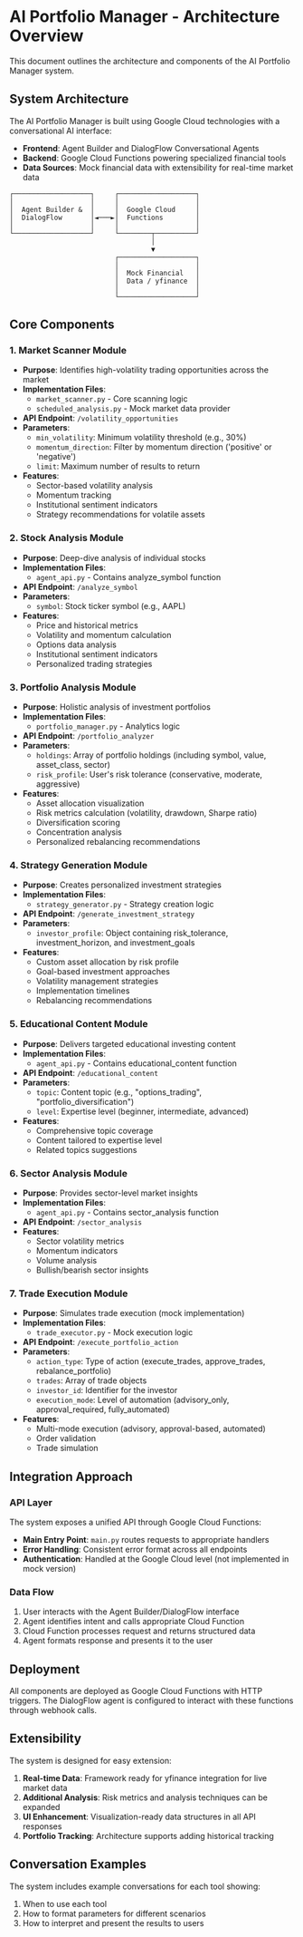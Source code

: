 # AI Portfolio Manager - Architecture Overview

This document outlines the architecture and components of the AI Portfolio Manager system.

## System Architecture

The AI Portfolio Manager is built using Google Cloud technologies with a conversational AI interface:

- **Frontend**: Agent Builder and DialogFlow Conversational Agents
- **Backend**: Google Cloud Functions powering specialized financial tools
- **Data Sources**: Mock financial data with extensibility for real-time market data

```
┌───────────────────┐     ┌───────────────────┐
│                   │     │                   │
│  Agent Builder &  │     │  Google Cloud     │
│  DialogFlow       │◄───►│  Functions        │
│                   │     │                   │
└───────────────────┘     └────────┬──────────┘
                                   │
                                   ▼
                          ┌───────────────────┐
                          │                   │
                          │  Mock Financial   │
                          │  Data / yfinance  │
                          │                   │
                          └───────────────────┘
```

## Core Components

### 1. Market Scanner Module
- **Purpose**: Identifies high-volatility trading opportunities across the market
- **Implementation Files**: 
  - `market_scanner.py` - Core scanning logic
  - `scheduled_analysis.py` - Mock market data provider
- **API Endpoint**: `/volatility_opportunities`
- **Parameters**:
  - `min_volatility`: Minimum volatility threshold (e.g., 30%)
  - `momentum_direction`: Filter by momentum direction ('positive' or 'negative')
  - `limit`: Maximum number of results to return
- **Features**:
  - Sector-based volatility analysis
  - Momentum tracking
  - Institutional sentiment indicators
  - Strategy recommendations for volatile assets

### 2. Stock Analysis Module
- **Purpose**: Deep-dive analysis of individual stocks
- **Implementation Files**:
  - `agent_api.py` - Contains analyze_symbol function
- **API Endpoint**: `/analyze_symbol`
- **Parameters**:
  - `symbol`: Stock ticker symbol (e.g., AAPL)
- **Features**:
  - Price and historical metrics
  - Volatility and momentum calculation
  - Options data analysis
  - Institutional sentiment indicators
  - Personalized trading strategies

### 3. Portfolio Analysis Module
- **Purpose**: Holistic analysis of investment portfolios
- **Implementation Files**:
  - `portfolio_manager.py` - Analytics logic
- **API Endpoint**: `/portfolio_analyzer`
- **Parameters**:
  - `holdings`: Array of portfolio holdings (including symbol, value, asset_class, sector)
  - `risk_profile`: User's risk tolerance (conservative, moderate, aggressive)
- **Features**:
  - Asset allocation visualization
  - Risk metrics calculation (volatility, drawdown, Sharpe ratio)
  - Diversification scoring
  - Concentration analysis
  - Personalized rebalancing recommendations

### 4. Strategy Generation Module
- **Purpose**: Creates personalized investment strategies
- **Implementation Files**:
  - `strategy_generator.py` - Strategy creation logic
- **API Endpoint**: `/generate_investment_strategy`
- **Parameters**:
  - `investor_profile`: Object containing risk_tolerance, investment_horizon, and investment_goals
- **Features**:
  - Custom asset allocation by risk profile
  - Goal-based investment approaches
  - Volatility management strategies
  - Implementation timelines
  - Rebalancing recommendations

### 5. Educational Content Module
- **Purpose**: Delivers targeted educational investing content
- **Implementation Files**:
  - `agent_api.py` - Contains educational_content function
- **API Endpoint**: `/educational_content`
- **Parameters**:
  - `topic`: Content topic (e.g., "options_trading", "portfolio_diversification")
  - `level`: Expertise level (beginner, intermediate, advanced)
- **Features**:
  - Comprehensive topic coverage
  - Content tailored to expertise level
  - Related topics suggestions

### 6. Sector Analysis Module
- **Purpose**: Provides sector-level market insights
- **Implementation Files**:
  - `agent_api.py` - Contains sector_analysis function
- **API Endpoint**: `/sector_analysis`
- **Features**:
  - Sector volatility metrics
  - Momentum indicators
  - Volume analysis
  - Bullish/bearish sector insights

### 7. Trade Execution Module
- **Purpose**: Simulates trade execution (mock implementation)
- **Implementation Files**: 
  - `trade_executor.py` - Mock execution logic
- **API Endpoint**: `/execute_portfolio_action`
- **Parameters**:
  - `action_type`: Type of action (execute_trades, approve_trades, rebalance_portfolio)
  - `trades`: Array of trade objects
  - `investor_id`: Identifier for the investor
  - `execution_mode`: Level of automation (advisory_only, approval_required, fully_automated)
- **Features**:
  - Multi-mode execution (advisory, approval-based, automated)
  - Order validation
  - Trade simulation

## Integration Approach

### API Layer

The system exposes a unified API through Google Cloud Functions:

- **Main Entry Point**: `main.py` routes requests to appropriate handlers
- **Error Handling**: Consistent error format across all endpoints
- **Authentication**: Handled at the Google Cloud level (not implemented in mock version)

### Data Flow

1. User interacts with the Agent Builder/DialogFlow interface
2. Agent identifies intent and calls appropriate Cloud Function
3. Cloud Function processes request and returns structured data
4. Agent formats response and presents it to the user

## Deployment

All components are deployed as Google Cloud Functions with HTTP triggers. The DialogFlow agent is configured to interact with these functions through webhook calls.

## Extensibility

The system is designed for easy extension:

1. **Real-time Data**: Framework ready for yfinance integration for live market data
2. **Additional Analysis**: Risk metrics and analysis techniques can be expanded
3. **UI Enhancement**: Visualization-ready data structures in all API responses
4. **Portfolio Tracking**: Architecture supports adding historical tracking

## Conversation Examples

The system includes example conversations for each tool showing:
1. When to use each tool
2. How to format parameters for different scenarios
3. How to interpret and present the results to users
